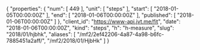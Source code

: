 {
  "properties": {
    "num": [
      449
    ],
    "unit": [
      "steps"
    ],
    "start": [
      "2018-01-05T00:00:00Z"
    ],
    "end": [
      "2018-01-06T00:00:00Z"
    ],
    "published": [
      "2018-01-06T00:00:00Z"
    ]
  },
  "client_id": "https://www-api.jvt.me/fit",
  "date": "2018-01-06T00:00:00Z",
  "kind": "steps",
  "h": "h-measure",
  "slug": "2018/01/hjbhk",
  "aliases": [
    "/mf2/2ef42206-4a87-4a98-b6fc-7885451a2aff/",
    "/mf2/2018/01/HjbHk"
  ]
}
